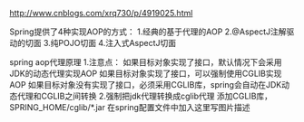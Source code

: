 http://www.cnblogs.com/xrq730/p/4919025.html

Spring提供了4种实现AOP的方式：
1.经典的基于代理的AOP
2.@AspectJ注解驱动的切面
3.纯POJO切面
4.注入式AspectJ切面




spring aop代理原理 
1.注意点：
如果目标对象实现了接口，默认情况下会采用JDK的动态代理实现AOP
如果目标对象实现了接口，可以强制使用CGLIB实现AOP
如果目标对象没有实现了接口，必须采用CGLIB库，spring会自动在JDK动态代理和CGLIB之间转换
2.强制把jdk代理转换成cglib代理
添加CGLIB库，SPRING_HOME/cglib/*.jar
在spring配置文件中加入这里写图片描述